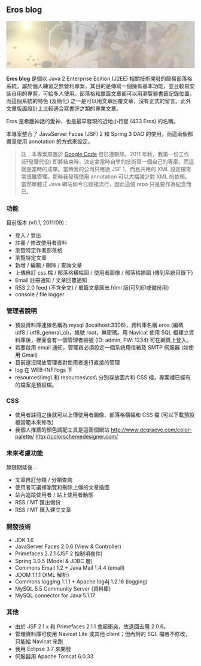 ## Eros blog

![image](https://raw.githubusercontent.com/alankrantas/Eros_blog/main/Eros_blog/resources/img/eros_banner.jpg?token=GHSAT0AAAAAABHRDDFULPZM75JOYCAAB2HMYP7TMBA)

**Eros blog** 是個以 Java 2 Enterprise Edition (J2EE) 相關技術開發的簡易部落格系統，屬於個人練習之無營利專案，其目的是傳寫一個擁有基本功能，並且較易安裝自用的專案，可給多人使用。部落格和單篇文章都可以用瀏覽器書籤記錄位置，而這個系統的特色 (及簡化) 之一是可以用文章回覆文章，沒有正式的留言。此外文章版面設計上比較適合寫書評之類的專業文章。

Eros 是希臘神話的愛神，也是最早發現的近地小行星 (433 Eros) 的名稱。

本專案整合了 JavaServer Faces (JSF) 2 和 Spring 3 DAO 的使用，而這兩個都盡量使用 annotation 的方式來設定。

> 註：本專案原置於 [Google Code](https://code.google.com/archive/p/eros-java-blog/) 但已遭刪除。2011 年秋，我第一份工作 (研發替代役) 即將結束時，決定拿當時自學的技術寫一個自己的專案，而這就是當時的成果。當時我的公司只用過 JSF 1，而且共用的 XML 設定檔常常很難管理。那時我發現使用 annotation 可以大幅減少對 XML 的依賴。當然單體式 Java 網站如今已經褪流行，因此這個 repo 只是要作為紀念而已。

### 功能

目前版本 (v0.1, 2011/09)：

* 登入 / 登出
* 註冊 / 修改使用者資料
* 瀏覽特定作者部落格
* 瀏覽特定文章
* 新增 / 編輯 / 刪除 / 查詢文章
* 上傳自訂 css 檔 / 部落格橫幅圖 / 使用者圖像 / 部落格插圖 (傳到系統目錄下)
* Email 註冊通知 / 文章回覆通知
* RSS 2.0 feed (不含全文) / 單篇文章匯出 html 版(可列印或備份用)
* console / file logger

### 管理者說明

* 預設資料庫連線名稱為 mysql (localhost:3306)，資料庫名稱 eros (編碼 utf8 / utf8_general_ci)，帳號 root，無密碼。用 Navicat 使用 SQL 檔建立資料庫後，裡面會有一個管理者帳號 (ID: admin, PW: 1234) 可在網頁上登入。
* 若要啟用 email 通知，管理員必須設定一個系統用信箱及 SMTP 伺服器 (如使用 Gmail)
* 目前還沒開放管理者對使用者進行直接的管理
* log 在 WEB-INF/logs 下
* resources\img\ 和 resources\css\ 分別存放圖片和 CSS 檔，專案裡已經有的檔案是預設檔。

### CSS

* 使用者註冊之後就可以上傳使用者圖像、部落格橫幅和 CSS 檔 (可以下載預設檔當範本來修改)
* 我個人推薦的顏色調配工具是這兩個網站 http://www.degraeve.com/color-palette/ http://colorschemedesigner.com/

### 未來考慮功能

無限期延後...

* 文章自訂分類 / 分類查詢
* 使用者可選擇瀏覽和刪除上傳的文章插圖
* 站內追蹤使用者 / 站上使用者動態
* RSS / MT 匯出備份
* RSS / MT 匯入建立文章

### 開發技術

* JDK 1.6
* JavaServer Faces 2.0.6 (View & Controller)
* Primefaces 2.2.1 (JSF 2 控制項套件)
* Spring 3.0.5 (Model & JDBC 層)
* Commons Email 1.2 + Java Mail 1.4.4 (email)
* JDOM 1.1.1 (XML 解析)
* Commons logging 1.1.1 + Apache log4j 1.2.16 (logging)
* MySQL 5.5 Community Server (資料庫)
* MySQL connector for Java 5.1.17

### 其他

* 由於 JSF 2.1.x 和 Primefaces 2.1.1 會起衝突，故退回去用 2.0.6。
* 管理資料庫可使用 Navicat Lite 或其他 client；但內附的 SQL 檔若不修改，只能給 Navicat 來跑
* 我用 Eclipse 3.7 來開發
* 伺服器用 Apache Tomcat 6.0.33
